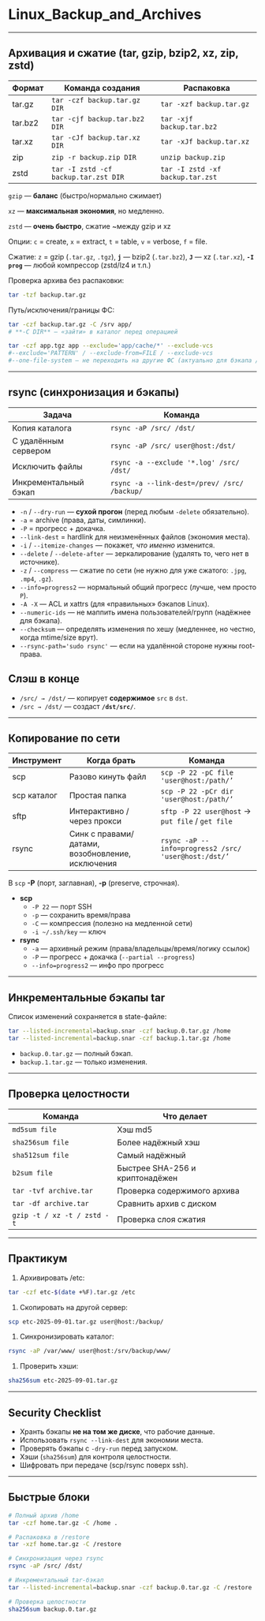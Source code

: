 # Linux_Backup_and_Archives

---

## Архивация и сжатие (tar, gzip, bzip2, xz, zip, zstd)

| Формат | Команда создания | Распаковка |
| --- | --- | --- |
| tar.gz | `tar -czf backup.tar.gz DIR` | `tar -xzf backup.tar.gz` |
| tar.bz2 | `tar -cjf backup.tar.bz2 DIR` | `tar -xjf backup.tar.bz2` |
| tar.xz | `tar -cJf backup.tar.xz DIR` | `tar -xJf backup.tar.xz` |
| zip | `zip -r backup.zip DIR` | `unzip backup.zip` |
| zstd | `tar -I zstd -cf backup.tar.zst DIR` | `tar -I zstd -xf backup.tar.zst` |

`gzip` — **баланс** (быстро/нормально сжимает)

`xz` — **максимальная экономия**, но медленно.

`zstd` — **очень быстро**, сжатие ~между gzip и xz

Опции: `c` = create, `x` = extract, `t` = table, `v` = verbose, `f` = file.

Сжатие: `z` = gzip (`.tar.gz`, `.tgz`), **`j`** — bzip2 (`.tar.bz2`), **`J`** — xz (`.tar.xz`), **`-I prog`** — любой компрессор (zstd/lz4 и т.п.)

Проверка архива без распаковки:

```bash
tar -tzf backup.tar.gz
```

Путь/исключения/границы ФС:

```bash
tar -czf backup.tar.gz -C /srv app/
# **-C DIR** — «зайти» в каталог перед операцией

tar -czf app.tgz app --exclude='app/cache/*' --exclude-vcs
#--exclude='PATTERN' / --exclude-from=FILE / --exclude-vcs
#--one-file-system — не переходить на другие ФС (актуально для бэкапа /)
```

---

## rsync (синхронизация и бэкапы)

| Задача | Команда |
| --- | --- |
| Копия каталога | `rsync -aP /src/ /dst/` |
| С удалённым сервером | `rsync -aP /src/ user@host:/dst/` |
| Исключить файлы | `rsync -a --exclude '*.log' /src/ /dst/` |
| Инкрементальный бэкап | `rsync -a --link-dest=/prev/ /src/ /backup/` |
- `-n` / `--dry-run` — **сухой прогон** (перед любым `-delete` обязательно).
- `-a` = archive (права, даты, симлинки).
- `-P` = прогресс + докачка.
- `--link-dest` = hardlink для неизменённых файлов (экономия места).
- `-i` / `--itemize-changes` — покажет, *что именно* изменится.
- `--delete` / `--delete-after` — зеркалирование (удалять то, чего нет в источнике).
- `-z` / `--compress` — сжатие по сети (не нужно для уже сжатого: `.jpg`, `.mp4`, `.gz`).
- `--info=progress2` — нормальный общий прогресс (лучше, чем просто `P`).
- `-A -X` — ACL и xattrs (для «правильных» бэкапов Linux).
- `--numeric-ids` — не маппить имена пользователей/групп (надёжнее для бэкапа).
- `--checksum` — определять изменения по хешу (медленнее, но честно, когда mtime/size врут).
- `--rsync-path='sudo rsync'` — если на удалённой стороне нужны root-права.

## Слэш в конце

- `/src/ → /dst/` — копирует **содержимое** `src` в `dst`.
- `/src → /dst/` — создаст **`/dst/src/`**.

---

## Копирование по сети

| Инструмент | Когда брать | Команда |
| --- | --- | --- |
| scp | Разово кинуть файл | `scp -P 22 -pC file 'user@host:/path/’` |
| scp каталог | Простая папка | `scp -P 22 -pCr dir 'user@host:/path/’` |
| sftp | Интерактивно / через прокси | `sftp -P 22 user@host` → `put file` / `get file` |
| rsync | Синк с правами/датами, возобновление, исключения | `rsync -aP --info=progress2 /src/ 'user@host:/dst/’` |

В `scp` **-P** (порт, заглавная), **-p** (preserve, строчная).

- **scp**
    - `-P 22` — порт SSH
    - `-p` — сохранить время/права
    - `-C` — компрессия (полезно на медленной сети)
    - `-i ~/.ssh/key` — ключ
- **rsync**
    - `-a` — архивный режим (права/владельцы/время/логику ссылок)
    - `-P` — прогресс + докачка (`--partial --progress`)
    - `--info=progress2` — инфо про прогресс

---

## Инкрементальные бэкапы tar

Список изменений сохраняется в state-файле:

```bash
tar --listed-incremental=backup.snar -czf backup.0.tar.gz /home
tar --listed-incremental=backup.snar -czf backup.1.tar.gz /home
```

- `backup.0.tar.gz` — полный бэкап.
- `backup.1.tar.gz` — только изменения.

---

## Проверка целостности

| Команда | Что делает |
| --- | --- |
| `md5sum file` | Хэш md5 |
| `sha256sum file` | Более надёжный хэш |
| `sha512sum file` | Самый надёжный |
| `b2sum file` | Быстрее SHA-256 и криптонадёжен |
| `tar -tvf archive.tar` | Проверка содержимого архива |
| `tar -df archive.tar` | Сравнить архив с диском |
| `gzip -t / xz -t / zstd -t` | Проверка слоя сжатия |

---

## Практикум

1. Архивировать /etc:

```bash
tar -czf etc-$(date +%F).tar.gz /etc
```

1. Скопировать на другой сервер:

```bash
scp etc-2025-09-01.tar.gz user@host:/backup/
```

1. Синхронизировать каталог:

```bash
rsync -aP /var/www/ user@host:/srv/backup/www/
```

1. Проверить хэши:

```bash
sha256sum etc-2025-09-01.tar.gz
```

---

## Security Checklist

- Хранть бэкапы **не на том же диске**, что рабочие данные.
- Использовать `rsync --link-dest` для экономии места.
- Проверять бэкапы с `-dry-run` перед запуском.
- Хэши (`sha256sum`) для контроля целостности.
- Шифровать при передаче (scp/rsync поверх ssh).

---

## Быстрые блоки

```bash
# Полный архив /home
tar -czf home.tar.gz -C /home .

# Распаковка в /restore
tar -xzf home.tar.gz -C /restore

# Синхронизация через rsync
rsync -aP /src/ /dst/

# Инкрементальный tar-бэкап
tar --listed-incremental=backup.snar -czf backup.0.tar.gz -C /restore

# Проверка целостности
sha256sum backup.0.tar.gz
```